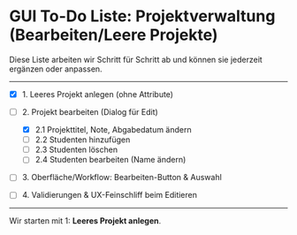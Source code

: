 # GUI To-Do Liste: Projektverwaltung (Bearbeiten/Leere Projekte)

Diese Liste arbeiten wir Schritt für Schritt ab und können sie jederzeit ergänzen oder anpassen.

---

* [x] 1\. Leeres Projekt anlegen (ohne Attribute)
* [ ] 2\. Projekt bearbeiten (Dialog für Edit)

    * [x] 2.1 Projekttitel, Note, Abgabedatum ändern
    * [ ] 2.2 Studenten hinzufügen
    * [ ] 2.3 Studenten löschen
    * [ ] 2.4 Studenten bearbeiten (Name ändern)
* [ ] 3\. Oberfläche/Workflow: Bearbeiten-Button & Auswahl
* [ ] 4\. Validierungen & UX-Feinschliff beim Editieren

---

Wir starten mit 1: **Leeres Projekt anlegen**.
